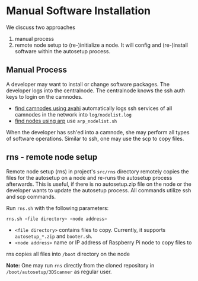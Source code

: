 # Manual Software Installation

We discuss two approaches

1. manual process
1. remote node setup to (re-)initialize a node. It will config and (re-)install software within the autosetup process.

## Manual Process

A developer may want to install or change software packages. The developer logs into the centralnode. The centralnode knows the ssh auth keys to login on the camnodes.

* [find camnodes using avahi](scanodis.md#scanodis-link-local-discovery) automatically logs ssh services of all camnodes in the network into `log/nodelist.log`
* [find nodes using arp](../../../tree/master/src/rns) use `arp_nodelist.sh` 

When the developer has ssh'ed into a camnode, she may perform all types of software operations. Similar to ssh, one may use the scp to copy files. 

## rns - remote node setup

Remote node setup (rns) in project's `src/rns` directory remotely copies the files for the autosetup on a node and re-runs the autosetup process afterwards. This is useful, if there is no autosetup.zip file on the node or the developer wants to update the autosetup process. 
All commands utilize ssh and scp commands.

Run `rns.sh` with the following parameters:

```bash
rns.sh <file directory> <node address>
``` 

* `<file directory>` contains files to copy.  Currently, it supports `autosetup_*.zip` and `booter.sh`. 
* `<node address>` name or IP address of Raspberry Pi node to copy files to

rns copies all files into `/boot` directory on the node

**Note:** One may run `rns` directly from the cloned repository in `/boot/autosetup/3DScanner` as regular user. 
